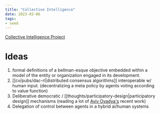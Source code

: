 ```yaml
---
title: "Collective Intelligence"
date: 2023-03-06
tags:
- seed
---
```

[Collective Intelligence Project](https://cip.org/)
# Ideas
1. formal definitions of a bellman-esque objective embedded within a model of the entity or organization engaged in its development.
2. [[cv/pubs/dac-rl|distributed consensus algorithms]] interoperable w/ human input. (decentralizing a meta policy by agents voting according to value function)
3. Deliberative democratic / [[thoughts/participatory-design|participatory design]] mechanisms (reading a lot of [Aviv Ovadya's](https://aviv.me/) recent work)
4. Delegation of control between agents in a hybrid ai/human systems
